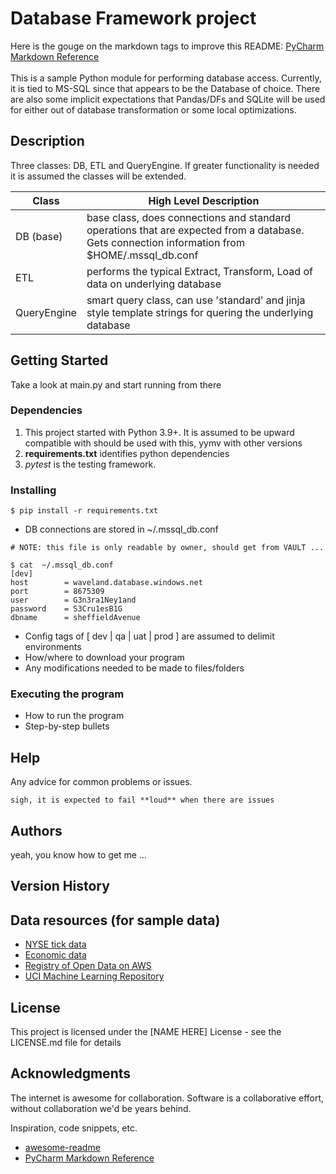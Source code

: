 # Database Framework project
Here is the gouge on the markdown tags to improve this README:  [PyCharm Markdown Reference](https://www.jetbrains.com/help/pycharm/markdown.html)
<br>
<br>
This is a sample Python module for performing database access. Currently, it is tied to MS-SQL since that appears to be the Database of choice. There are also some implicit expectations that Pandas/DFs and SQLite will be used for either out of database transformation or some local optimizations.
## Description
Three classes: DB, ETL and QueryEngine. If greater functionality is needed it is assumed the classes will be extended.

| Class       | High Level Description                                                                                                                        | 
|-------------|-----------------------------------------------------------------------------------------------------------------------------------------------|
| DB (base)   | base class, does connections and standard operations that are expected from a database. Gets connection information from $HOME/.mssql_db.conf |
| ETL         | performs the typical Extract, Transform, Load of data on underlying database                                                                  | 
| QueryEngine | smart query class, can use 'standard' and jinja style template strings for quering the underlying database                                    |

## Getting Started
Take a look at main.py and start running from there

### Dependencies
1. This project started with Python 3.9+. It is assumed to be upward compatible with should be used with this, yymv with other versions
2. **requirements.txt** identifies python dependencies
3. _pytest_ is the testing framework.
### Installing
```
$ pip install -r requirements.txt
```
* DB connections are stored in ~/.mssql_db.conf
```
# NOTE: this file is only readable by owner, should get from VAULT ...

$ cat  ~/.mssql_db.conf   
[dev]
host        = waveland.database.windows.net
port        = 8675309
user        = G3n3ra1Ney1and
password    = S3Cru1esB1G
dbname      = sheffieldAvenue
```
* Config tags of [ dev | qa | uat | prod ] are assumed to delimit environments
* How/where to download your program
* Any modifications needed to be made to files/folders
### Executing the program
* How to run the program
* Step-by-step bullets
## Help
Any advice for common problems or issues.
```
sigh, it is expected to fail **loud** when there are issues
```
## Authors
yeah, you know how to get me ...

## Version History

## Data resources (for sample data)
* [NYSE tick data](https://datahub.io/awesome/stock-market-data#nyse-and-other-listings)
* [Economic data](https://www.aeaweb.org/resources/data)
* [Registry of Open Data on AWS](https://registry.opendata.aws/)
* [UCI Machine Learning Repository](https://archive.ics.uci.edu/ml/index.php)
## License
This project is licensed under the [NAME HERE] License - see the LICENSE.md file for details

## Acknowledgments
The internet is awesome for collaboration. Software is a collaborative effort, without collaboration we'd be years behind.

Inspiration, code snippets, etc.
* [awesome-readme](https://github.com/matiassingers/awesome-readme)
* [PyCharm Markdown Reference](https://www.jetbrains.com/help/pycharm/markdown.html)
